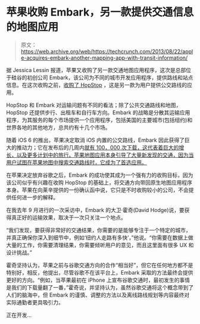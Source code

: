 # 苹果收购 Embark，另一款提供交通信息的地图应用 

> 原文：<https://web.archive.org/web/https://techcrunch.com/2013/08/22/apple-acquires-embark-another-mapping-app-with-transit-information/>

据 Jessica Lessin 报道，苹果又收购了另一款交通地图应用程序，这次是总部位于硅谷的初创公司 Embark，该公司为不同的城市开发应用程序，提供路线和站点信息。在这次收购之前，[收购了 HopStop](https://web.archive.org/web/20230124014542/https://techcrunch.com/2013/07/19/apple-reportedly-acquires-hopstop/ "Apple To Buy Transportation App HopStop — Mass Transit To Return To Apple Maps?") ，这是另一款为用户提供公交路线的应用。

HopStop 和 Embark 对运输问题有不同的看法；除了公共交通路线和地图，HopStop 还提供步行、出租车和自行车方向。Embark 的战略是分散其运输应用程序，为其服务的每个市场提供一个应用程序，包括美国的主要城市(包括纽约)和世界各地的其他地方，总共约有十几个市场。

随着 iOS 6 的推出，苹果决定取消 iOS 内置的公交路线，Embark 因此获得了巨大的推动力；它在发布后的几周内[就有 100，000 次下载，这代表着巨大的增长，以及更多计划中的旅行。苹果地图应用本身引导了大量新发现的交通，因为当用户试图在苹果地图中搜索交通路线时，它成为了首选应用。](https://web.archive.org/web/20230124014542/https://techcrunch.com/2012/09/26/transit-app-embark-sees-100k-downloads-1-3m-trips-planned-since-apples-release-of-ios-6/)

在苹果决定放弃谷歌之后，Embark 的成功使其成为一个强有力的收购目标，因为该公司似乎有兴趣在收购 HopStop 的基础上，将交通方向带回原生地图应用程序本身。苹果在向莱辛提供的一份确认函中说，它只是不时收购较小的公司，不会提供任何进一步的解释。

在我去年 9 月进行的一次采访中，Embark 的大卫·霍奇(David Hodge)说，要获得真正好的运输效果，取决于一次只关注一个地点。

“我们发现，要获得非常好的交通结果，你需要的是能够专注于一个特定的城市，并真正确保你深入到细节中，例如‘纽约人走路有多快’，”他说。“你需要在数据上做大量的工作，你需要清理结果，你需要倾听用户的意见，而且这里面有很多 UX 和设计挑战。”

霍奇坚持认为，苹果之前与谷歌交通方向的合作“相当好”，但它在任何地方都不是特别好，相反，他提出，尽管谷歌不在该平台上，Embark 采取的方法最终会提供更好的方向。“例如，当苹果最初在 iPhone 上宣布谷歌交通时，最初发生的事情是我们的下载量翻了一番，”霍奇说，并坚持认为，虽然谷歌交通将这个概念带到了人们的脑海中，但 Embark 的谨慎、调整的方法以及离线路线规划等内容最终对实际通勤者更具吸引力。

正在开发…
